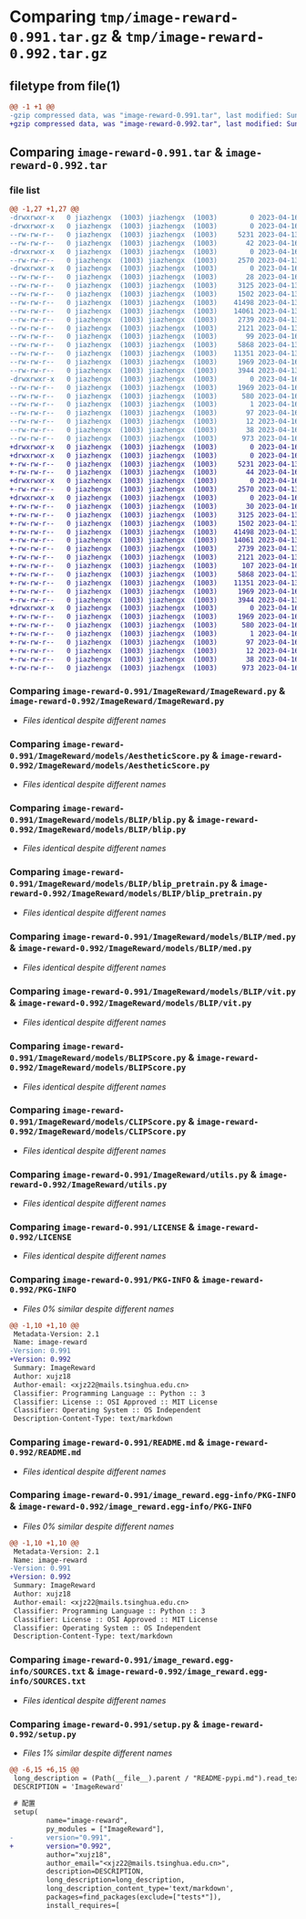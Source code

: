 # Comparing `tmp/image-reward-0.991.tar.gz` & `tmp/image-reward-0.992.tar.gz`

## filetype from file(1)

```diff
@@ -1 +1 @@
-gzip compressed data, was "image-reward-0.991.tar", last modified: Sun Apr 16 12:10:59 2023, max compression
+gzip compressed data, was "image-reward-0.992.tar", last modified: Sun Apr 16 12:17:19 2023, max compression
```

## Comparing `image-reward-0.991.tar` & `image-reward-0.992.tar`

### file list

```diff
@@ -1,27 +1,27 @@
-drwxrwxr-x   0 jiazhengx  (1003) jiazhengx  (1003)        0 2023-04-16 12:10:59.409977 image-reward-0.991/
-drwxrwxr-x   0 jiazhengx  (1003) jiazhengx  (1003)        0 2023-04-16 12:10:59.409977 image-reward-0.991/ImageReward/
--rw-rw-r--   0 jiazhengx  (1003) jiazhengx  (1003)     5231 2023-04-13 01:54:47.000000 image-reward-0.991/ImageReward/ImageReward.py
--rw-rw-r--   0 jiazhengx  (1003) jiazhengx  (1003)       42 2023-04-16 12:03:54.000000 image-reward-0.991/ImageReward/__init__.py
-drwxrwxr-x   0 jiazhengx  (1003) jiazhengx  (1003)        0 2023-04-16 12:10:59.409977 image-reward-0.991/ImageReward/models/
--rw-rw-r--   0 jiazhengx  (1003) jiazhengx  (1003)     2570 2023-04-13 01:54:51.000000 image-reward-0.991/ImageReward/models/AestheticScore.py
-drwxrwxr-x   0 jiazhengx  (1003) jiazhengx  (1003)        0 2023-04-16 12:10:59.409977 image-reward-0.991/ImageReward/models/BLIP/
--rw-rw-r--   0 jiazhengx  (1003) jiazhengx  (1003)       28 2023-04-16 12:05:07.000000 image-reward-0.991/ImageReward/models/BLIP/__init__.py
--rw-rw-r--   0 jiazhengx  (1003) jiazhengx  (1003)     3125 2023-04-13 02:31:10.000000 image-reward-0.991/ImageReward/models/BLIP/blip.py
--rw-rw-r--   0 jiazhengx  (1003) jiazhengx  (1003)     1502 2023-04-13 02:31:05.000000 image-reward-0.991/ImageReward/models/BLIP/blip_pretrain.py
--rw-rw-r--   0 jiazhengx  (1003) jiazhengx  (1003)    41498 2023-04-13 02:30:44.000000 image-reward-0.991/ImageReward/models/BLIP/med.py
--rw-rw-r--   0 jiazhengx  (1003) jiazhengx  (1003)    14061 2023-04-13 02:30:55.000000 image-reward-0.991/ImageReward/models/BLIP/vit.py
--rw-rw-r--   0 jiazhengx  (1003) jiazhengx  (1003)     2739 2023-04-13 01:54:50.000000 image-reward-0.991/ImageReward/models/BLIPScore.py
--rw-rw-r--   0 jiazhengx  (1003) jiazhengx  (1003)     2121 2023-04-13 01:54:49.000000 image-reward-0.991/ImageReward/models/CLIPScore.py
--rw-rw-r--   0 jiazhengx  (1003) jiazhengx  (1003)       99 2023-04-16 12:04:45.000000 image-reward-0.991/ImageReward/models/__init__.py
--rw-rw-r--   0 jiazhengx  (1003) jiazhengx  (1003)     5868 2023-04-13 01:55:02.000000 image-reward-0.991/ImageReward/utils.py
--rw-rw-r--   0 jiazhengx  (1003) jiazhengx  (1003)    11351 2023-04-13 01:21:59.000000 image-reward-0.991/LICENSE
--rw-rw-r--   0 jiazhengx  (1003) jiazhengx  (1003)     1969 2023-04-16 12:10:59.409977 image-reward-0.991/PKG-INFO
--rw-rw-r--   0 jiazhengx  (1003) jiazhengx  (1003)     3944 2023-04-13 01:33:39.000000 image-reward-0.991/README.md
-drwxrwxr-x   0 jiazhengx  (1003) jiazhengx  (1003)        0 2023-04-16 12:10:59.409977 image-reward-0.991/image_reward.egg-info/
--rw-rw-r--   0 jiazhengx  (1003) jiazhengx  (1003)     1969 2023-04-16 12:10:59.000000 image-reward-0.991/image_reward.egg-info/PKG-INFO
--rw-rw-r--   0 jiazhengx  (1003) jiazhengx  (1003)      580 2023-04-16 12:10:59.000000 image-reward-0.991/image_reward.egg-info/SOURCES.txt
--rw-rw-r--   0 jiazhengx  (1003) jiazhengx  (1003)        1 2023-04-16 12:10:59.000000 image-reward-0.991/image_reward.egg-info/dependency_links.txt
--rw-rw-r--   0 jiazhengx  (1003) jiazhengx  (1003)       97 2023-04-16 12:10:59.000000 image-reward-0.991/image_reward.egg-info/requires.txt
--rw-rw-r--   0 jiazhengx  (1003) jiazhengx  (1003)       12 2023-04-16 12:10:59.000000 image-reward-0.991/image_reward.egg-info/top_level.txt
--rw-rw-r--   0 jiazhengx  (1003) jiazhengx  (1003)       38 2023-04-16 12:10:59.409977 image-reward-0.991/setup.cfg
--rw-rw-r--   0 jiazhengx  (1003) jiazhengx  (1003)      973 2023-04-16 12:09:08.000000 image-reward-0.991/setup.py
+drwxrwxr-x   0 jiazhengx  (1003) jiazhengx  (1003)        0 2023-04-16 12:17:19.348533 image-reward-0.992/
+drwxrwxr-x   0 jiazhengx  (1003) jiazhengx  (1003)        0 2023-04-16 12:17:19.348533 image-reward-0.992/ImageReward/
+-rw-rw-r--   0 jiazhengx  (1003) jiazhengx  (1003)     5231 2023-04-13 01:54:47.000000 image-reward-0.992/ImageReward/ImageReward.py
+-rw-rw-r--   0 jiazhengx  (1003) jiazhengx  (1003)       44 2023-04-16 12:16:33.000000 image-reward-0.992/ImageReward/__init__.py
+drwxrwxr-x   0 jiazhengx  (1003) jiazhengx  (1003)        0 2023-04-16 12:17:19.348533 image-reward-0.992/ImageReward/models/
+-rw-rw-r--   0 jiazhengx  (1003) jiazhengx  (1003)     2570 2023-04-13 01:54:51.000000 image-reward-0.992/ImageReward/models/AestheticScore.py
+drwxrwxr-x   0 jiazhengx  (1003) jiazhengx  (1003)        0 2023-04-16 12:17:19.348533 image-reward-0.992/ImageReward/models/BLIP/
+-rw-rw-r--   0 jiazhengx  (1003) jiazhengx  (1003)       30 2023-04-16 12:16:21.000000 image-reward-0.992/ImageReward/models/BLIP/__init__.py
+-rw-rw-r--   0 jiazhengx  (1003) jiazhengx  (1003)     3125 2023-04-13 02:31:10.000000 image-reward-0.992/ImageReward/models/BLIP/blip.py
+-rw-rw-r--   0 jiazhengx  (1003) jiazhengx  (1003)     1502 2023-04-13 02:31:05.000000 image-reward-0.992/ImageReward/models/BLIP/blip_pretrain.py
+-rw-rw-r--   0 jiazhengx  (1003) jiazhengx  (1003)    41498 2023-04-13 02:30:44.000000 image-reward-0.992/ImageReward/models/BLIP/med.py
+-rw-rw-r--   0 jiazhengx  (1003) jiazhengx  (1003)    14061 2023-04-13 02:30:55.000000 image-reward-0.992/ImageReward/models/BLIP/vit.py
+-rw-rw-r--   0 jiazhengx  (1003) jiazhengx  (1003)     2739 2023-04-13 01:54:50.000000 image-reward-0.992/ImageReward/models/BLIPScore.py
+-rw-rw-r--   0 jiazhengx  (1003) jiazhengx  (1003)     2121 2023-04-13 01:54:49.000000 image-reward-0.992/ImageReward/models/CLIPScore.py
+-rw-rw-r--   0 jiazhengx  (1003) jiazhengx  (1003)      107 2023-04-16 12:16:25.000000 image-reward-0.992/ImageReward/models/__init__.py
+-rw-rw-r--   0 jiazhengx  (1003) jiazhengx  (1003)     5868 2023-04-13 01:55:02.000000 image-reward-0.992/ImageReward/utils.py
+-rw-rw-r--   0 jiazhengx  (1003) jiazhengx  (1003)    11351 2023-04-13 01:21:59.000000 image-reward-0.992/LICENSE
+-rw-rw-r--   0 jiazhengx  (1003) jiazhengx  (1003)     1969 2023-04-16 12:17:19.348533 image-reward-0.992/PKG-INFO
+-rw-rw-r--   0 jiazhengx  (1003) jiazhengx  (1003)     3944 2023-04-13 01:33:39.000000 image-reward-0.992/README.md
+drwxrwxr-x   0 jiazhengx  (1003) jiazhengx  (1003)        0 2023-04-16 12:17:19.348533 image-reward-0.992/image_reward.egg-info/
+-rw-rw-r--   0 jiazhengx  (1003) jiazhengx  (1003)     1969 2023-04-16 12:17:19.000000 image-reward-0.992/image_reward.egg-info/PKG-INFO
+-rw-rw-r--   0 jiazhengx  (1003) jiazhengx  (1003)      580 2023-04-16 12:17:19.000000 image-reward-0.992/image_reward.egg-info/SOURCES.txt
+-rw-rw-r--   0 jiazhengx  (1003) jiazhengx  (1003)        1 2023-04-16 12:17:19.000000 image-reward-0.992/image_reward.egg-info/dependency_links.txt
+-rw-rw-r--   0 jiazhengx  (1003) jiazhengx  (1003)       97 2023-04-16 12:17:19.000000 image-reward-0.992/image_reward.egg-info/requires.txt
+-rw-rw-r--   0 jiazhengx  (1003) jiazhengx  (1003)       12 2023-04-16 12:17:19.000000 image-reward-0.992/image_reward.egg-info/top_level.txt
+-rw-rw-r--   0 jiazhengx  (1003) jiazhengx  (1003)       38 2023-04-16 12:17:19.348533 image-reward-0.992/setup.cfg
+-rw-rw-r--   0 jiazhengx  (1003) jiazhengx  (1003)      973 2023-04-16 12:17:03.000000 image-reward-0.992/setup.py
```

### Comparing `image-reward-0.991/ImageReward/ImageReward.py` & `image-reward-0.992/ImageReward/ImageReward.py`

 * *Files identical despite different names*

### Comparing `image-reward-0.991/ImageReward/models/AestheticScore.py` & `image-reward-0.992/ImageReward/models/AestheticScore.py`

 * *Files identical despite different names*

### Comparing `image-reward-0.991/ImageReward/models/BLIP/blip.py` & `image-reward-0.992/ImageReward/models/BLIP/blip.py`

 * *Files identical despite different names*

### Comparing `image-reward-0.991/ImageReward/models/BLIP/blip_pretrain.py` & `image-reward-0.992/ImageReward/models/BLIP/blip_pretrain.py`

 * *Files identical despite different names*

### Comparing `image-reward-0.991/ImageReward/models/BLIP/med.py` & `image-reward-0.992/ImageReward/models/BLIP/med.py`

 * *Files identical despite different names*

### Comparing `image-reward-0.991/ImageReward/models/BLIP/vit.py` & `image-reward-0.992/ImageReward/models/BLIP/vit.py`

 * *Files identical despite different names*

### Comparing `image-reward-0.991/ImageReward/models/BLIPScore.py` & `image-reward-0.992/ImageReward/models/BLIPScore.py`

 * *Files identical despite different names*

### Comparing `image-reward-0.991/ImageReward/models/CLIPScore.py` & `image-reward-0.992/ImageReward/models/CLIPScore.py`

 * *Files identical despite different names*

### Comparing `image-reward-0.991/ImageReward/utils.py` & `image-reward-0.992/ImageReward/utils.py`

 * *Files identical despite different names*

### Comparing `image-reward-0.991/LICENSE` & `image-reward-0.992/LICENSE`

 * *Files identical despite different names*

### Comparing `image-reward-0.991/PKG-INFO` & `image-reward-0.992/PKG-INFO`

 * *Files 0% similar despite different names*

```diff
@@ -1,10 +1,10 @@
 Metadata-Version: 2.1
 Name: image-reward
-Version: 0.991
+Version: 0.992
 Summary: ImageReward
 Author: xujz18
 Author-email: <xjz22@mails.tsinghua.edu.cn>
 Classifier: Programming Language :: Python :: 3
 Classifier: License :: OSI Approved :: MIT License
 Classifier: Operating System :: OS Independent
 Description-Content-Type: text/markdown
```

### Comparing `image-reward-0.991/README.md` & `image-reward-0.992/README.md`

 * *Files identical despite different names*

### Comparing `image-reward-0.991/image_reward.egg-info/PKG-INFO` & `image-reward-0.992/image_reward.egg-info/PKG-INFO`

 * *Files 0% similar despite different names*

```diff
@@ -1,10 +1,10 @@
 Metadata-Version: 2.1
 Name: image-reward
-Version: 0.991
+Version: 0.992
 Summary: ImageReward
 Author: xujz18
 Author-email: <xjz22@mails.tsinghua.edu.cn>
 Classifier: Programming Language :: Python :: 3
 Classifier: License :: OSI Approved :: MIT License
 Classifier: Operating System :: OS Independent
 Description-Content-Type: text/markdown
```

### Comparing `image-reward-0.991/image_reward.egg-info/SOURCES.txt` & `image-reward-0.992/image_reward.egg-info/SOURCES.txt`

 * *Files identical despite different names*

### Comparing `image-reward-0.991/setup.py` & `image-reward-0.992/setup.py`

 * *Files 1% similar despite different names*

```diff
@@ -6,15 +6,15 @@
 long_description = (Path(__file__).parent / "README-pypi.md").read_text()
 DESCRIPTION = 'ImageReward'
 
 # 配置
 setup(
         name="image-reward", 
         py_modules = ["ImageReward"],
-        version="0.991",
+        version="0.992",
         author="xujz18",
         author_email="<xjz22@mails.tsinghua.edu.cn>",
         description=DESCRIPTION,
         long_description=long_description,
         long_description_content_type='text/markdown',
         packages=find_packages(exclude=["tests*"]),
         install_requires=[
```

